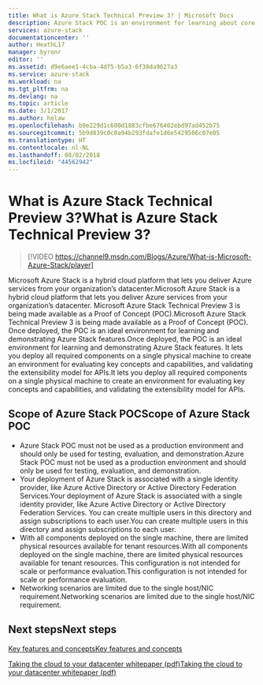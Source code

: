 ```yaml
---
title: What is Azure Stack Technical Preview 3? | Microsoft Docs
description: Azure Stack POC is an environment for learning about core Azure Stack features and scenarios.
services: azure-stack
documentationcenter: ''
author: HeathL17
manager: byronr
editor: ''
ms.assetid: d9e6aee1-4cba-4df5-b5a3-6f38da9627a3
ms.service: azure-stack
ms.workload: na
ms.tgt_pltfrm: na
ms.devlang: na
ms.topic: article
ms.date: 3/1/2017
ms.author: helaw
ms.openlocfilehash: b9e229d1c600d1883cfbe676402ebd97ad452b75
ms.sourcegitcommit: 5b9d839c0c0a94b293fdafe1d6e5429506c07e05
ms.translationtype: HT
ms.contentlocale: nl-NL
ms.lasthandoff: 08/02/2018
ms.locfileid: "44562942"
---
```

# <a name="what-is-azure-stack-technical-preview-3"></a><span data-ttu-id="5c396-104">What is Azure Stack Technical Preview 3?</span><span class="sxs-lookup"><span data-stu-id="5c396-104">What is Azure Stack Technical Preview 3?</span></span>
>[!VIDEO https://channel9.msdn.com/Blogs/Azure/What-is-Microsoft-Azure-Stack/player]


<span data-ttu-id="5c396-105">Microsoft Azure Stack is a hybrid cloud platform that lets you deliver Azure services from your organization’s datacenter.</span><span class="sxs-lookup"><span data-stu-id="5c396-105">Microsoft Azure Stack is a hybrid cloud platform that lets you deliver Azure services from your organization’s datacenter.</span></span> <span data-ttu-id="5c396-106">Microsoft Azure Stack Technical Preview 3 is being made available as a Proof of Concept (POC).</span><span class="sxs-lookup"><span data-stu-id="5c396-106">Microsoft Azure Stack Technical Preview 3 is being made available as a Proof of Concept (POC).</span></span> <span data-ttu-id="5c396-107">Once deployed, the POC is an ideal environment for learning and demonstrating Azure Stack features.</span><span class="sxs-lookup"><span data-stu-id="5c396-107">Once deployed, the POC is an ideal environment for learning and demonstrating Azure Stack features.</span></span> <span data-ttu-id="5c396-108">It lets you deploy all required components on a single physical machine to create an environment for evaluating key concepts and capabilities, and validating the extensibility model for APIs.</span><span class="sxs-lookup"><span data-stu-id="5c396-108">It lets you deploy all required components on a single physical machine to create an environment for evaluating key concepts and capabilities, and validating the extensibility model for APIs.</span></span>

## <a name="scope-of-azure-stack-poc"></a><span data-ttu-id="5c396-109">Scope of Azure Stack POC</span><span class="sxs-lookup"><span data-stu-id="5c396-109">Scope of Azure Stack POC</span></span>
* <span data-ttu-id="5c396-110">Azure Stack POC must not be used as a production environment and should only be used for testing, evaluation, and demonstration.</span><span class="sxs-lookup"><span data-stu-id="5c396-110">Azure Stack POC must not be used as a production environment and should only be used for testing, evaluation, and demonstration.</span></span>  
* <span data-ttu-id="5c396-111">Your deployment of Azure Stack is associated with a single identity provider, like Azure Active Directory or Active Directory Federation Services.</span><span class="sxs-lookup"><span data-stu-id="5c396-111">Your deployment of Azure Stack is associated with a single identity provider, like Azure Active Directory or Active Directory Federation Services.</span></span> <span data-ttu-id="5c396-112">You can create multiple users in this directory and assign subscriptions to each user.</span><span class="sxs-lookup"><span data-stu-id="5c396-112">You can create multiple users in this directory and assign subscriptions to each user.</span></span>
* <span data-ttu-id="5c396-113">With all components deployed on the single machine, there are limited physical resources available for tenant resources.</span><span class="sxs-lookup"><span data-stu-id="5c396-113">With all components deployed on the single machine, there are limited physical resources available for tenant resources.</span></span> <span data-ttu-id="5c396-114">This configuration is not intended for scale or performance evaluation.</span><span class="sxs-lookup"><span data-stu-id="5c396-114">This configuration is not intended for scale or performance evaluation.</span></span>
* <span data-ttu-id="5c396-115">Networking scenarios are limited due to the single host/NIC requirement.</span><span class="sxs-lookup"><span data-stu-id="5c396-115">Networking scenarios are limited due to the single host/NIC requirement.</span></span>

## <a name="next-steps"></a><span data-ttu-id="5c396-116">Next steps</span><span class="sxs-lookup"><span data-stu-id="5c396-116">Next steps</span></span>
[<span data-ttu-id="5c396-117">Key features and concepts</span><span class="sxs-lookup"><span data-stu-id="5c396-117">Key features and concepts</span></span>](azure-stack-key-features.md)

[<span data-ttu-id="5c396-118">Taking the cloud to your datacenter whitepaper (pdf)</span><span class="sxs-lookup"><span data-stu-id="5c396-118">Taking the cloud to your datacenter whitepaper (pdf)</span></span>](http://download.microsoft.com/download/3/F/3/3F3811C0-969D-422C-9EDA-42CB79BABA96/Bring-the-cloud-to-your-datacenter-Microsoft-Azure-Stack.pdf)

